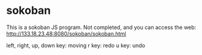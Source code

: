 # sokoban
This is a sokoban JS program.
Not completed, and you can access the web: http://133.18.23.48:8080/sokoban/sokoban.html

left, right, up, down key: moving
r key: redo
u key: undo
